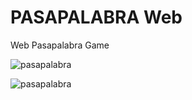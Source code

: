 # PASAPALABRA Web

Web Pasapalabra Game

![pasapalabra](/images/pasapalabra.jpg)

![pasapalabra](/images/pasapalabra2.jpg)
